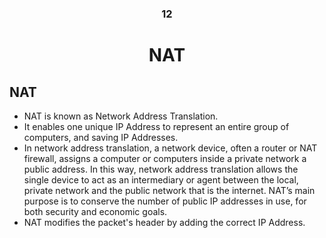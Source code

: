 <div align=center>
<h3>12</h3>
  <h1>NAT</h1>
</div>

## NAT

- NAT is known as Network Address Translation.
- It enables one unique IP Address to represent an entire group of computers, and saving IP Addresses.
- In network address translation, a network device, often a router or NAT firewall, assigns a computer or computers inside a private network a public address. In this way, network address translation allows the single device to act as an intermediary or agent between the local, private network and the public network that is the internet. NAT’s main purpose is to conserve the number of public IP addresses in use, for both security and economic goals.
- NAT modifies the packet's header by adding the correct IP Address.
